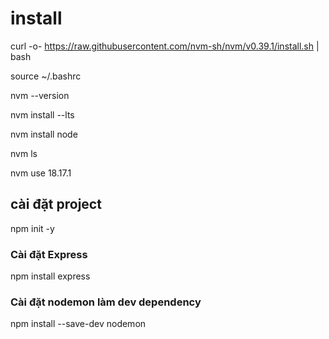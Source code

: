 # install

curl -o- https://raw.githubusercontent.com/nvm-sh/nvm/v0.39.1/install.sh | bash

source ~/.bashrc

nvm --version

nvm install --lts

nvm install node

nvm ls

nvm use 18.17.1

## cài đặt project
npm init -y

### Cài đặt Express
npm install express

### Cài đặt nodemon làm dev dependency
npm install --save-dev nodemon

